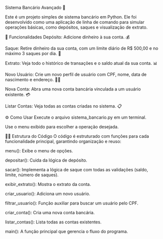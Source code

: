 Sistema Bancário Avançado 🏦

Este é um projeto simples de sistema bancário em Python. Ele foi desenvolvido como uma aplicação de linha de comando para simular operações básicas, como depósitos, saques e visualização de extrato.

🌟 Funcionalidades
Depósito: Adicione dinheiro à sua conta. 💰

Saque: Retire dinheiro da sua conta, com um limite diário de R$ 500,00 e no máximo 3 saques por dia. 💸

Extrato: Veja todo o histórico de transações e o saldo atual da sua conta. 📊

Novo Usuário: Crie um novo perfil de usuário com CPF, nome, data de nascimento e endereço. 🧑‍💻

Nova Conta: Abra uma nova conta bancária vinculada a um usuário existente. 💳

Listar Contas: Veja todas as contas criadas no sistema. 📋

⚙️ Como Usar
Execute o arquivo sistema_bancario.py em um terminal.

Use o menu exibido para escolher a operação desejada.

👩‍💻 Estrutura do Código
O código é estruturado com funções para cada funcionalidade principal, garantindo organização e reuso:

menu(): Exibe o menu de opções.

depositar(): Cuida da lógica de depósito.

sacar(): Implementa a lógica de saque com todas as validações (saldo, limite, número de saques).

exibir_extrato(): Mostra o extrato da conta.

criar_usuario(): Adiciona um novo usuário.

filtrar_usuario(): Função auxiliar para buscar um usuário pelo CPF.

criar_conta(): Cria uma nova conta bancária.

listar_contas(): Lista todas as contas existentes.

main(): A função principal que gerencia o fluxo do programa.

